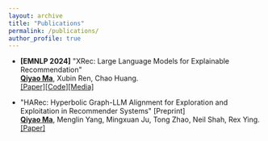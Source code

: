 ```yaml
---
layout: archive
title: "Publications"
permalink: /publications/
author_profile: true
---
```


* **[EMNLP 2024]** "XRec: Large Language Models for Explainable Recommendation"\
  **<u>Qiyao Ma</u>**, Xubin Ren, Chao Huang.\
[[Paper]](https://arxiv.org/abs/2406.02377)[[Code]](https://github.com/HKUDS/XRec)[[Media]](https://mp.weixin.qq.com/s/SNIAPbtSV6F76WYJNTkbRQ)

* "HARec: Hyperbolic Graph-LLM Alignment for Exploration and Exploitation in Recommender Systems" [Preprint]\
  **<u>Qiyao Ma</u>**, Menglin Yang, Mingxuan Ju, Tong Zhao, Neil Shah, Rex Ying.\
  [[Paper]](https://arxiv.org/abs/2411.13865)